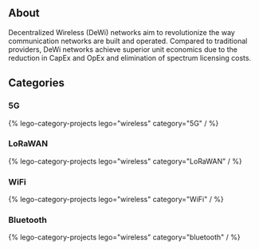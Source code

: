 ## About

Decentralized Wireless (DeWi) networks aim to revolutionize the way communication networks are built and operated. Compared to traditional providers, DeWi networks achieve superior unit economics due to the reduction in CapEx and OpEx and elimination of spectrum licensing costs.

## Categories

### 5G

{% lego-category-projects lego="wireless" category="5G" / %}

### LoRaWAN

{% lego-category-projects lego="wireless" category="LoRaWAN" / %}

### WiFi

{% lego-category-projects lego="wireless" category="WiFi" / %}

### Bluetooth

{% lego-category-projects lego="wireless" category="bluetooth" / %}
